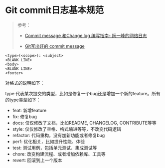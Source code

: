 # Git commit日志基本规范

> 参考：
>
> - [Commit message 和Change log 编写指南- 阮一峰的网络日志](http://www.ruanyifeng.com/blog/2016/01/commit_message_change_log.html)
>
> - [Git写出好的 commit message](https://ruby-china.org/topics/15737) 

```properties
<type>(<scope>): <subject>
<BLANK LINE>
<body>
<BLANK LINE>
<footer>
```

对格式的说明如下：

type 代表某次提交的类型，比如是修复一个bug还是增加一个新的feature。所有的type类型如下：

- feat: 新增feature
- fix: 修复bug
- docs: 仅仅修改了文档，比如README, CHANGELOG, CONTRIBUTE等等
- style: 仅仅修改了空格、格式缩进等等，不改变代码逻辑
- refactor: 代码重构，没有加新功能或者修复bug
- perf: 优化相关，比如提升性能、体验
- test: 测试用例，包括单元测试、集成测试等
- chore: 改变构建流程、或者增加依赖库、工具等
- revert: 回滚到上一个版本
